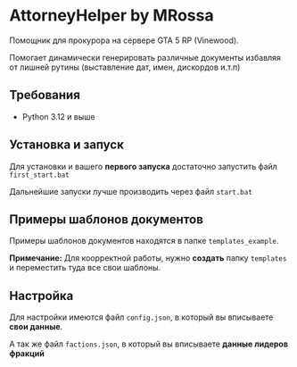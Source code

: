# AttorneyHelper by MRossa
Помощник для прокурора на сервере GTA 5 RP (Vinewood).

Помогает динамически генерировать различные документы избавляя от лишней рутины (выставление дат, имен, дискордов и.т.п)

## Требования
- Python 3.12 и выше

## Установка и запуск
Для установки и вашего **первого запуска** достаточно запустить файл ```first_start.bat```

Дальнейшие запуски лучше производить через файл ```start.bat```

## Примеры шаблонов документов
Примеры шаблонов документов находятся в папке `templates_example`.

**Примечание:**
Для коорректной работы, нужно **создать** папку ```templates``` и переместить туда все свои шаблоны.

## Настройка
Для настройки имеются файл `config.json`, в который вы вписываете **свои данные**.

А так же файл `factions.json`, в который вы вписываете **данные лидеров фракций**